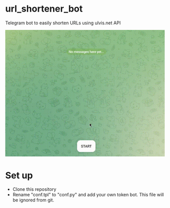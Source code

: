 # url_shortener_bot
Telegram bot to easily shorten URLs using ulvis.net API

![](https://github.com/shroudri/url_shortener_bot/blob/main/sample.gif)

# Set up
- Clone this repository
- Rename "conf.tpl" to "conf.py" and add your own token bot. This file will be ignored from git.
